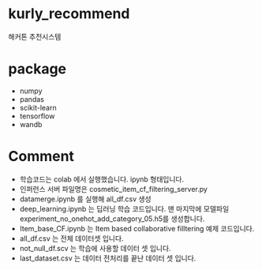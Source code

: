 # kurly_recommend
해커톤 추천시스템
# package
- numpy
- pandas
- scikit-learn
- tensorflow
- wandb

# Comment
- 학습코드는 colab 에서 실행했습니다. ipynb 형태입니다.
- 인퍼런스 서버 파일명은 cosmetic_item_cf_filtering_server.py
- datamerge.ipynb 를 실행해 all_df.csv 생성
- deep_learning.ipynb 는 딥러닝 학습 코드입니다. 맨 마지막에 모델파일 experiment_no_onehot_add_category_05.h5를 생성합니다.
- Item_base_CF.ipynb 는 Item based collaborative filltering 예제 코드입니다.
- all_df.csv 는 전체 데이터셋 입니다.
- not_null_df.scv 는 학습에 사용할 데이터 셋 입니다.
- last_dataset.csv 는 데이터 전처리를 끝난 데이터 셋 입니다. 